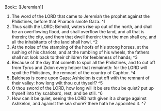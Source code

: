  Book:: [[Jeremiah]]
 1. The word of the LORD that came to Jeremiah the prophet against the Philistines, before that Pharaoh smote Gaza. ^1
 2. Thus saith the LORD; Behold, waters rise up out of the north, and shall be an overflowing flood, and shall overflow the land, and all that is therein; the city, and them that dwell therein: then the men shall cry, and all the inhabitants of the land shall howl. ^2
 3. At the noise of the stamping of the hoofs of his strong horses, at the rushing of his chariots, and at the rumbling of his wheels, the fathers shall not look back to their children for feebleness of hands; ^3
 4. Because of the day that cometh to spoil all the Philistines, and to cut off from Tyrus and Zidon every helper that remaineth: for the LORD will spoil the Philistines, the remnant of the country of Caphtor. ^4
 5. Baldness is come upon Gaza; Ashkelon is cut off with the remnant of their valley: how long wilt thou cut thyself? ^5
 6. O thou sword of the LORD, how long will it be ere thou be quiet? put up thyself into thy scabbard, rest, and be still. ^6
 7. How can it be quiet, seeing the LORD hath given it a charge against Ashkelon, and against the sea shore? there hath he appointed it. ^7
